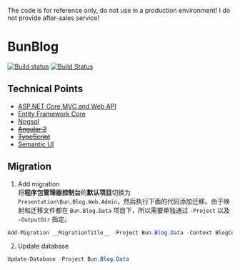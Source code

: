 The code is for reference only, do not use in a production environment! I do not provide after-sales service!

# BunBlog
[![Build status](https://ci.appveyor.com/api/projects/status/05h1ndygkw6k2lgh?svg=true)](https://ci.appveyor.com/project/huhubun/bunblog)
[![Build Status](https://travis-ci.org/huhubun/BunBlog.svg?branch=master)](https://travis-ci.org/huhubun/BunBlog)

## Technical Points
* [ASP.NET Core MVC and Web API](https://github.com/aspnet/Mvc)
* [Entity Framework Core](https://github.com/aspnet/EntityFramework)
* [Npgsql](https://github.com/npgsql/Npgsql.EntityFrameworkCore.PostgreSQL)
* ~~[Angular 2](https://github.com/angular/angular)~~
* ~~[TypeScript](https://github.com/Microsoft/TypeScript)~~
* [Semantic UI](https://semantic-ui.com)

## Migration
1. Add migration  
将**程序包管理器控制台**的**默认项目**切换为`Presentation\Bun.Blog.Web.Admin`，然后执行下面的代码添加迁移。由于映射和迁移文件都在 `Bun.Blog.Data` 项目下，所以需要单独通过 `-Project` 以及 `-OutputDir` 指定。

```powershell
Add-Migration __MigrationTitle__ -Project Bun.Blog.Data -Context BlogContext -OutputDir Migrations
```

2. Update database
```powershell
Update-Database -Project Bun.Blog.Data
```
